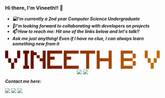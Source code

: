 ### Hi there, I'm Vineeth!! 👋

<!--
**vinsdragonis/vinsdragonis** is a ✨ _special_ ✨ repository because its `README.md` (this file) appears on your GitHub profile.

Here are some ideas to get you started:

- 🔭 I’m currently working on ...
- 🌱 I’m currently learning ...
- 👯 I’m looking to collaborate on ...
- 🤔 I’m looking for help with ...
- 💬 Ask me about ...
- 📫 How to reach me: ...
- 😄 Pronouns: ...
- ⚡ Fun fact: ...
-->

- ***💻I'm currently a *2nd year* Computer Science Undergraduate***
- ***🤝I'm looking forward to collaborating with developers on projects***
- ***📫 How to reach me: Hit one of the links below and let's talk!!***
- ***Ask me just anything! Even if I have no clue, I can always learn something new from it***

<p align = "center">
  <img src = "logo_Personal.png" align = "center">
  <img src = "https://github-readme-stats.vercel.app/api?username=vinsdragonis&show_icons=true&hide_border=true&include_all_commits=true&count_private=true&title_color=000000&icon_color=576574&line_height=20" align = "center">
  <img src = "https://github-readme-stats.vercel.app/api/top-langs/?username=vinsdragonis&hide_border=true&title_color=000000&layout=compact&langs_count=6" align = "center">
</p>

***Contact me here:***

[<img src="https://image.flaticon.com/icons/png/512/174/174857.png" width="22px">](https://www.linkedin.com/in/vineeth-b-416205163/)
[<img src="https://www.freepnglogos.com/uploads/gmail-email-logo-png-16.png" width="22px">](zrexteam128@gmail.com)
[<img src="https://www.freepnglogos.com/uploads/gmail-email-logo-png-16.png" width="22px">](vineethbv.cs19@bmsce.ac.in)
